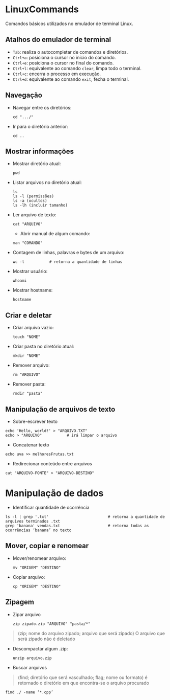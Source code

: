 # **LinuxCommands**

Comandos básicos utilizados no emulador de terminal Linux.

## **Atalhos do emulador de terminal**

- `Tab`: realiza o autocompletar de comandos e diretórios.
- `Ctrl+a`: posiciona o cursor no início do comando.
- `Ctrl+e`: posiciona o cursor no final do comando.
- `Ctrl+l`: equivalente ao comando `clear`, limpa todo o terminal.
- `Ctrl+c`: encerra o processo em execução.
- `Ctrl+d`: equivalente ao comando `exit`, fecha o terminal.

## Navegação


- Navegar entre os diretórios:
    
    ```
    cd ".../"
    ```
    
- Ir para o diretório anterior:
    
    ```
    cd ..
    ```

## Mostrar informações


- Mostrar diretório atual:
    
    ```
    pwd
    ```
    
- Listar arquivos no diretório atual:
    
    ```
    ls
    ls -l (permissões)
    ls -a (ocultos)
    ls -lh (incluir tamanho)
    ```
    
- Ler arquivo de texto:
    
    ```
    cat "ARQUIVO"
    ```
    
    
    - Abrir manual de algum comando:
    
    ```
    man "COMANDO"
    ```
    
    
- Contagem de linhas, palavras e bytes de um arquivo:
    
    ```
    wc -l           # retorna a quantidade de linhas
    ```
    
    
- Mostrar usuário:
    
    ```
    whoami
    ```
    
- Mostrar hostname:
    
    ```
    hostname
    ```
    

## Criar e deletar


- Criar arquivo vazio:
    
    ```
    touch "NOME"
    ```
    
- Criar pasta no diretório atual:
    
    ```
    mkdir "NOME"
    ```
    
- Remover arquivo:
    
    ```
    rm "ARQUIVO"
    ```
    
- Remover pasta:
    
    ```
    rmdir "pasta"
    ```
    
## Manipulação de arquivos de texto

- Sobre-escrever texto
 
 ```
 echo 'Hello, world!' > "ARQUIVO.TXT"  
 echo > "ARQUIVO"           # irá limpar o arquivo
 ```
 
 - Concatenar texto

```
echo uva >> melhoresFrutas.txt
```

    
- Redirecionar conteúdo entre arquivos

```
cat "ARQUIVO-FONTE" > "ARQUIVO-DESTINO"
```

# Manipulação de dados

- Identificar quantidade de ocorrência

```
ls -l | grep '.txt'                          # retorna a quantidade de arquivos terminados .txt
grep 'banana' vendas.txt                     # retorna todas as ocorrências ‘banana’ no texto
```

## Mover, copiar e renomear


- Mover/renomear arquivo:
    
    ```
    mv "ORIGEM" "DESTINO"
    ```
    
- Copiar arquivo:
    
    ```
    cp "ORIGEM" "DESTINO"
    ```
    

## Zipagem


- Zipar arquivo
    
    ```
    zip zipado.zip "ARQUIVO" "pasta/*"
    ```
    

> (zip; nome do arquivo zipado; arquivo que será zipado) O arquivo que será zipado não é deletado
> 
- Descompactar algum .zip:
    
    ```
    unzip arquivo.zip
    ```
    
- Buscar arquivos

> (find; diretório que será vasculhado; flag; nome ou formato) é retornado o diretório em que encontra-se o arquivo procurado
> 

```
find ./ -name ‘*.cpp’
```
